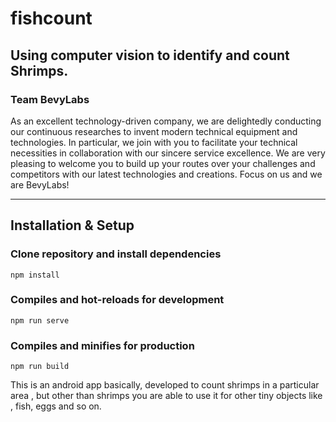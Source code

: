 # fishcount

## Using computer vision to identify and count Shrimps.

### Team BevyLabs

As an excellent technology-driven company, we are delightedly conducting our continuous researches to invent modern technical equipment and technologies. In particular, we join with you to facilitate your technical necessities in collaboration with our 
sincere service excellence. We are very pleasing to welcome you to build up your routes over your challenges and competitors with 
our latest technologies and creations. Focus on us and we are BevyLabs!

---

## Installation & Setup

### Clone repository and install dependencies

```
npm install
```

### Compiles and hot-reloads for development

```
npm run serve
```

### Compiles and minifies for production

```
npm run build
```
This is an android app basically, developed to count shrimps in a particular area , but other than shrimps you are able to use it for other tiny objects like , fish, eggs and so on.
